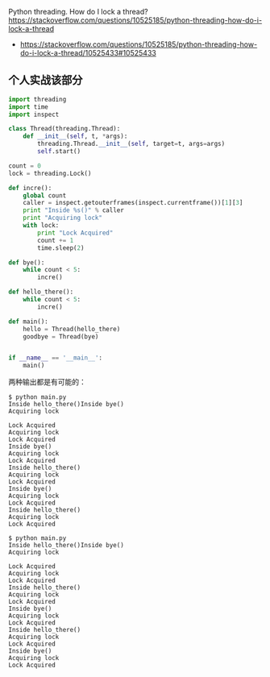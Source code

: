 
Python threading. How do I lock a thread? https://stackoverflow.com/questions/10525185/python-threading-how-do-i-lock-a-thread
- https://stackoverflow.com/questions/10525185/python-threading-how-do-i-lock-a-thread/10525433#10525433

## 个人实战该部分

```py
import threading
import time
import inspect

class Thread(threading.Thread):
    def __init__(self, t, *args):
        threading.Thread.__init__(self, target=t, args=args)
        self.start()

count = 0
lock = threading.Lock()

def incre():
    global count
    caller = inspect.getouterframes(inspect.currentframe())[1][3]
    print "Inside %s()" % caller
    print "Acquiring lock"
    with lock:
        print "Lock Acquired"
        count += 1  
        time.sleep(2)  

def bye():
    while count < 5:
        incre()

def hello_there():
    while count < 5:
        incre()

def main():    
    hello = Thread(hello_there)
    goodbye = Thread(bye)


if __name__ == '__main__':
    main()
```

两种输出都是有可能的：
```console
$ python main.py
Inside hello_there()Inside bye()
Acquiring lock

Lock Acquired
Acquiring lock
Lock Acquired
Inside bye()
Acquiring lock
Lock Acquired
Inside hello_there()
Acquiring lock
Lock Acquired
Inside bye()
Acquiring lock
Lock Acquired
Inside hello_there()
Acquiring lock
Lock Acquired
```
```console
$ python main.py
Inside hello_there()Inside bye()
Acquiring lock

Lock Acquired
Acquiring lock
Lock Acquired
Inside hello_there()
Acquiring lock
Lock Acquired
Inside bye()
Acquiring lock
Lock Acquired
Inside hello_there()
Acquiring lock
Lock Acquired
Inside bye()
Acquiring lock
Lock Acquired
```
